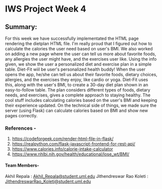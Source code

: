 # IWS Project Week 4

## Summary:

For this week we have successfully implementated the HTML page rendering the dietplan HTML file. I'm really proud that I figured out how to calculate the calories the user need based on user's BMI. We also worked on adding a new page where the user can tell us more about favorite foods, any allergies the user might have, and the exercises user like. Using the info given, we show the user a personalized diet and exercise plan in a simple table. Diet-Fit wiil be user's personalized health buddy! When the user opens the app, he/she can tell us about their favorite foods, dietary choices, allergies, and the exercises they enjoy, like cardio or yoga. Diet-Fit uses this, along with the user's BMI, to create a 30-day diet plan shown in an easy-to-follow table. The plan considers different types of foods, dietary needs, and exercises, gives a complete approach to staying healthy. The cool stuff includes calculating calories based on the user's BMI and keeping their experience updated. On the technical side of things, we made sure the server (using Flask) can calculate calories based on BMI and show new pages correctly.

### References -
1. https://codeforgeek.com/render-html-file-in-flask/
2. https://realpython.com/flask-javascript-frontend-for-rest-api/
3. https://www.calories.info/calorie-intake-calculator
4. https://www.nhlbi.nih.gov/health/educational/lose_wt/BMI/

#### Team Members-
Akhil Repala             : Akhil_Repala@student.uml.edu
Jithendreswar Rao Koleti : JithendreswarRao_Koleti@student.uml.edu